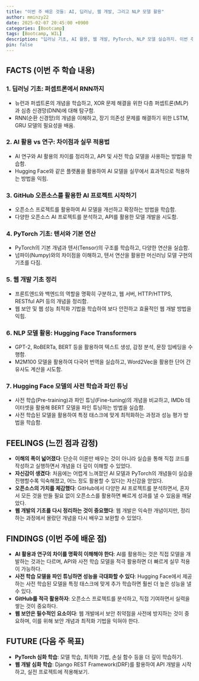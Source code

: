 ```yaml
---
title: "이번 주 배운 것들: AI, 딥러닝, 웹 개발, 그리고 NLP 모델 활용"
author: mminzy22
date: 2025-02-07 20:45:00 +0900
categories: [Bootcamp]
tags: [Bootcamp, WIL]
description: "딥러닝 기초, AI 활용, 웹 개발, PyTorch, NLP 모델 실습까지. 이번 주 학습 내용 정리"
pin: false
---
```




## FACTS (이번 주 학습 내용)

### 1. 딥러닝 기초: 퍼셉트론에서 RNN까지  
- 뉴런과 퍼셉트론의 개념을 학습하고, XOR 문제 해결을 위한 다층 퍼셉트론(MLP)과 심층 신경망(DNN)에 대해 탐구함.  
- RNN(순환 신경망)의 개념을 이해하고, 장기 의존성 문제를 해결하기 위한 LSTM, GRU 모델의 필요성을 배움.

### 2. AI 활용 vs 연구: 차이점과 실무 적용법  
- AI 연구와 AI 활용의 차이를 정리하고, API 및 사전 학습 모델을 사용하는 방법을 학습함.  
- Hugging Face와 같은 플랫폼을 활용하여 AI 모델을 실무에서 효과적으로 적용하는 방법을 익힘.

### 3️. GitHub 오픈소스를 활용한 AI 프로젝트 시작하기  
- 오픈소스 프로젝트를 활용하여 AI 모델을 개선하고 확장하는 방법을 학습함.  
- 다양한 오픈소스 AI 프로젝트를 분석하고, API를 활용한 모델 개발을 시도함.

### 4️. PyTorch 기초: 텐서와 기본 연산  
- PyTorch의 기본 개념과 텐서(Tensor)의 구조를 학습하고, 다양한 연산을 실습함.  
- 넘파이(Numpy)와의 차이점을 이해하고, 텐서 연산을 활용한 머신러닝 모델 구현의 기초를 다짐.

### 5️. 웹 개발 기초 정리  
- 프론트엔드와 백엔드의 역할을 명확히 구분하고, 웹 서버, HTTP/HTTPS, RESTful API 등의 개념을 정리함.  
- 웹 보안 및 웹 성능 최적화 기법을 학습하여 보다 안전하고 효율적인 웹 개발 방법을 익힘.

### 6️. NLP 모델 활용: Hugging Face Transformers  
- GPT-2, RoBERTa, BERT 등을 활용하여 텍스트 생성, 감정 분석, 문장 임베딩을 수행함.  
- M2M100 모델을 활용하여 다국어 번역을 실습하고, Word2Vec을 활용한 단어 간 유사도 계산을 시도함.

### 7️. Hugging Face 모델의 사전 학습과 파인 튜닝  
- 사전 학습(Pre-training)과 파인 튜닝(Fine-tuning)의 개념을 비교하고, IMDb 데이터셋을 활용해 BERT 모델을 파인 튜닝하는 방법을 실습함.  
- 사전 학습된 모델을 활용하여 특정 태스크에 맞게 최적화하는 과정과 성능 평가 방법을 학습함.


## FEELINGS (느낀 점과 감정)

- **이해의 폭이 넓어졌다**: 단순히 이론만 배우는 것이 아니라 실습을 통해 직접 코드를 작성하고 실행하면서 개념을 더 깊이 이해할 수 있었다.
- **자신감이 생겼다**: 처음에는 어렵게 느껴졌던 AI 모델과 PyTorch의 개념들이 실습을 진행할수록 익숙해졌고, 어느 정도 활용할 수 있다는 자신감을 얻었다.
- **오픈소스의 가치를 체감했다**: GitHub에서 다양한 AI 프로젝트를 분석하면서, 혼자서 모든 것을 만들 필요 없이 오픈소스를 활용하면 빠르게 성과를 낼 수 있음을 깨달았다.
- **웹 개발의 기초를 다시 정리하는 것이 중요했다**: 웹 개발은 익숙한 개념이지만, 정리하는 과정에서 몰랐던 개념을 다시 배우고 보완할 수 있었다.


## FINDINGS (이번 주에 배운 점)

- **AI 활용과 연구의 차이를 명확히 이해해야 한다**: AI를 활용하는 것은 직접 모델을 개발하는 것과는 다르며, API와 사전 학습 모델을 적극 활용하면 더 빠르게 실무 적용이 가능하다.
- **사전 학습 모델을 파인 튜닝하면 성능을 극대화할 수 있다**: Hugging Face에서 제공하는 사전 학습된 모델을 특정 태스크에 맞게 추가 학습하면 훨씬 더 높은 성능을 낼 수 있다.
- **GitHub를 적극 활용하자**: 오픈소스 프로젝트를 분석하고, 직접 기여하면서 실력을 쌓는 것이 중요하다.
- **웹 보안은 필수적인 요소이다**: 웹 개발에서 보안 취약점을 사전에 방지하는 것이 중요하며, 이를 위해 보안 개념과 최적화 기법을 익혀야 한다.


## FUTURE (다음 주 목표)

- **PyTorch 심화 학습**: 모델 학습, 최적화 기법, 손실 함수 등을 더 깊이 학습하기.
- **웹 개발 심화 학습**: Django REST Framework(DRF)를 활용하여 API 개발을 시작하고, 실전 프로젝트에 적용해보기.

